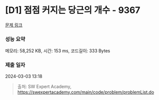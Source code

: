 # [D1] 점점 커지는 당근의 개수 - 9367 

[문제 링크](https://swexpertacademy.com/main/code/problem/problemDetail.do?contestProbId=AW_nY2m6OLADFARY) 

### 성능 요약

메모리: 58,252 KB, 시간: 153 ms, 코드길이: 333 Bytes

### 제출 일자

2024-03-03 13:18



> 출처: SW Expert Academy, https://swexpertacademy.com/main/code/problem/problemList.do